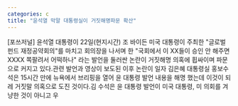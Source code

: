 ```yaml
---
categories: c
title: "윤석열 막말 대통령실이 거짓해명파문 확산"
---
```

[포쓰저널] 윤석열 대통령이 22일(현지시간) 조 바이든 미국 대통령이 주최한 "글로벌펀드 재정공약회의"를 마치고 회의장을 나서며 한 "국회에서 이 XX들이 승인 안 해주면 XXXX 쪽팔려서 어떡하나" 라는 발언을 둘러싼 논란이 거짓해명 의혹에 휩싸이며 파문으로 커지고 있다.관련 발언과 영상이 보도된 이후 논란이 일자 김은혜 대통령실 홍보수석은 15시간 만에 뉴욕에서 브리핑을 열어 윤 대통령 발언 내용을 해명 했는데 이것이 되레 거짓말 의혹으로 도진 것이다.김 수석은 윤 대통령 발언이 미국 대통령, 미 의회를 겨냥한 것이 아니고 우